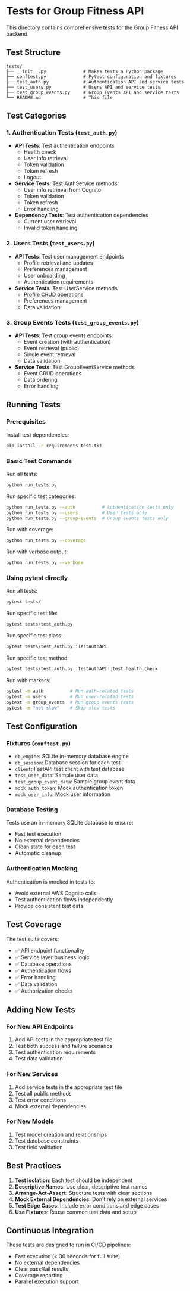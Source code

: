 # Tests for Group Fitness API

This directory contains comprehensive tests for the Group Fitness API backend.

## Test Structure

```
tests/
├── __init__.py              # Makes tests a Python package
├── conftest.py              # Pytest configuration and fixtures
├── test_auth.py             # Authentication API and service tests
├── test_users.py            # Users API and service tests
├── test_group_events.py     # Group Events API and service tests
└── README.md                # This file
```

## Test Categories

### 1. Authentication Tests (`test_auth.py`)
- **API Tests**: Test authentication endpoints
  - Health check
  - User info retrieval
  - Token validation
  - Token refresh
  - Logout
- **Service Tests**: Test AuthService methods
  - User info retrieval from Cognito
  - Token validation
  - Token refresh
  - Error handling
- **Dependency Tests**: Test authentication dependencies
  - Current user retrieval
  - Invalid token handling

### 2. Users Tests (`test_users.py`)
- **API Tests**: Test user management endpoints
  - Profile retrieval and updates
  - Preferences management
  - User onboarding
  - Authentication requirements
- **Service Tests**: Test UserService methods
  - Profile CRUD operations
  - Preferences management
  - Data validation

### 3. Group Events Tests (`test_group_events.py`)
- **API Tests**: Test group events endpoints
  - Event creation (with authentication)
  - Event retrieval (public)
  - Single event retrieval
  - Data validation
- **Service Tests**: Test GroupEventService methods
  - Event CRUD operations
  - Data ordering
  - Error handling

## Running Tests

### Prerequisites
Install test dependencies:
```bash
pip install -r requirements-test.txt
```

### Basic Test Commands

Run all tests:
```bash
python run_tests.py
```

Run specific test categories:
```bash
python run_tests.py --auth          # Authentication tests only
python run_tests.py --users         # User tests only
python run_tests.py --group-events  # Group events tests only
```

Run with coverage:
```bash
python run_tests.py --coverage
```

Run with verbose output:
```bash
python run_tests.py --verbose
```

### Using pytest directly

Run all tests:
```bash
pytest tests/
```

Run specific test file:
```bash
pytest tests/test_auth.py
```

Run specific test class:
```bash
pytest tests/test_auth.py::TestAuthAPI
```

Run specific test method:
```bash
pytest tests/test_auth.py::TestAuthAPI::test_health_check
```

Run with markers:
```bash
pytest -m auth          # Run auth-related tests
pytest -m users         # Run user-related tests
pytest -m group_events  # Run group events tests
pytest -m "not slow"    # Skip slow tests
```

## Test Configuration

### Fixtures (`conftest.py`)
- `db_engine`: SQLite in-memory database engine
- `db_session`: Database session for each test
- `client`: FastAPI test client with test database
- `test_user_data`: Sample user data
- `test_group_event_data`: Sample group event data
- `mock_auth_token`: Mock authentication token
- `mock_user_info`: Mock user information

### Database Testing
Tests use an in-memory SQLite database to ensure:
- Fast test execution
- No external dependencies
- Clean state for each test
- Automatic cleanup

### Authentication Mocking
Authentication is mocked in tests to:
- Avoid external AWS Cognito calls
- Test authentication flows independently
- Provide consistent test data

## Test Coverage

The test suite covers:
- ✅ API endpoint functionality
- ✅ Service layer business logic
- ✅ Database operations
- ✅ Authentication flows
- ✅ Error handling
- ✅ Data validation
- ✅ Authorization checks

## Adding New Tests

### For New API Endpoints
1. Add API tests in the appropriate test file
2. Test both success and failure scenarios
3. Test authentication requirements
4. Test data validation

### For New Services
1. Add service tests in the appropriate test file
2. Test all public methods
3. Test error conditions
4. Mock external dependencies

### For New Models
1. Test model creation and relationships
2. Test database constraints
3. Test field validation

## Best Practices

1. **Test Isolation**: Each test should be independent
2. **Descriptive Names**: Use clear, descriptive test names
3. **Arrange-Act-Assert**: Structure tests with clear sections
4. **Mock External Dependencies**: Don't rely on external services
5. **Test Edge Cases**: Include error conditions and edge cases
6. **Use Fixtures**: Reuse common test data and setup

## Continuous Integration

These tests are designed to run in CI/CD pipelines:
- Fast execution (< 30 seconds for full suite)
- No external dependencies
- Clear pass/fail results
- Coverage reporting
- Parallel execution support
